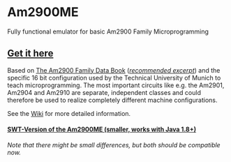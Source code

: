 # Am2900ME
Fully functional emulator for basic Am2900 Family Microprogramming

## [Get it here](../../releases)
Based on [The Am2900 Family Data Book](../../blob/master/additional_material/1979_AMD_2900family_large.pdf "PDF scan; © Advanced Micro Devices Inc., 1979") (*[recommended excerpt](../../blob/master/additional_material/1979_AMD_2900family_excerpt.pdf "PDF scan; © Advanced Micro Devices Inc., 1979 - Excerpt")*)
and the specific 16 bit configuration used by the Technical University of Munich to teach microprogramming. 
The most important circuits like e.g. the Am2901, Am2904 and Am2910 are separate, independent classes and could therefore be used to realize completely different machine configurations.

See the [Wiki](../../wiki/A-short-introduction-to-the-Am2900ME) for more detailed information.

#### [SWT-Version of the Am2900ME (smaller, works with Java 1.8+)](https://github.com/Haspamelodica/Am2900ME_swt)
*Note that there might be small differences, but both should be compatible now.*
